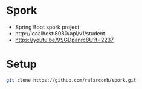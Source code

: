 # Spork
- Spring Boot spork project
- http://localhost:8080/api/v1/student
- https://youtu.be/9SGDpanrc8U?t=2237
# Setup
```sh
git clone https://github.com/ralarconb/spork.git
```